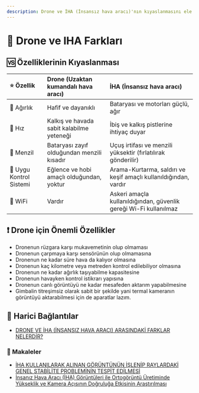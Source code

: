 ```yaml
---
description: Drone ve İHA (İnsansız hava aracı)'nın kıyaslanmasını ele alır.
---
```


# 🛫 Drone ve IHA Farkları

## 🆚 Özelliklerinin Kıyaslanması

| ⭐ Özellik | Drone  \(Uzaktan kumandalı hava aracı\) | İHA \(İnsansız hava aracı\) |
| :--- | :--- | :--- |
| 🎳 Ağırlık | Hafif ve dayanıklı | Bataryası ve motorları güçlü, ağır |
| 💨 Hız | Kalkış ve havada sabit kalabilme yeteneği | İbiş ve kalkış pistlerine ihtiyaç duyar |
| 🛫 Menzil | Bataryası zayıf olduğundan menzili kısadır | Uçuş irtifası ve menzili yüksektir \(fırlatılırak gönderilir\) |
| 📡 Uygu Kontrol Sistemi | Eğlence ve hobi amaçlı olduğundan, yoktur | Arama-Kurtarma, saldırı ve keşif amaçlı kullanıldığından, vardır |
| 📶 WiFi | Vardır | Askeri amaçla kullanıldığından, güvenlik gereği Wi-Fi kullanılmaz |

## ❗ Drone için Önemli Özellikler

* Dronenun rüzgara karşı mukavemetinin olup olmaması
* Dronenun çarpmaya karşı sensörünün olup olmamasına
* Dronenun ne kadar süre hava da kalıyor olmasına
* Dronenun kaç kilometre veya metreden kontrol edilebiliyor olmasına
* Dronenun ne kadar ağırlık taşıyabilme kapasitesine
* Dronenun havayken kontrol istikrarı yapısına
* Dronenun canlı görüntüyü ne kadar mesafeden aktarım yapabilmesine
* Gimbalin titreşimsiz olarak sabit bir şekilde yani termal kameranın görüntüyü aktarabilmesi için de aparatlar lazım.

## 🔗 Harici Bağlantılar

* [DRONE VE İHA \(İNSANSIZ HAVA ARACI\) ARASINDAKİ FARKLAR NELERDİR?](https://www.dronetamiri.com/drone-ve-iha-insansiz-hava-araci-arasindaki-farklar-nelerdir/)

### 📰 Makaleler

* [İHA KULLANILARAK ALINAN GÖRÜNTÜNÜN İŞLENİP RAYLARDAKİ GENEL STABİLİTE PROBLEMİNİN TESPİT EDİLMESİ](http://www.ibrahimcayiroglu.com/Dokumanlar/MekatronikProjeUygulamasi/28-Quadrotor_ve_Goruntu_Aktarimi_Ile_Raylardaki_Problem_Tespiti-Gokhan_KUSOGLU-Ali_Emre_KARADENIZ.pdf)
* [İnsanız Hava Aracı \(İHA\) Görüntüleri ile Ortogörüntü Üretiminde Yükseklik ve Kamera Açısının Doğruluğa Etkisinin Araştırılması](https://www.researchgate.net/publication/321586396_Insaniz_Hava_Araci_IHA_Goruntuleri_ile_Ortogoruntu_Uretiminde_Yukseklik_ve_Kamera_Acisinin_Dogruluga_Etkisinin_Arastirilmasi)

